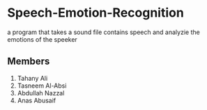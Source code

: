 # Speech-Emotion-Recognition

a program that takes a sound file contains speech and analyzie the emotions of the speeker

## Members

1. Tahany Ali
2. Tasneem Al-Absi
3. Abdullah Nazzal
4. Anas Abusaif

